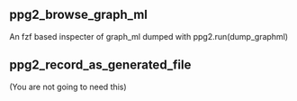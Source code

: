 ## ppg2_browse_graph_ml
An fzf based inspecter of graph_ml dumped with ppg2.run(dump_graphml)

## ppg2_record_as_generated_file

(You are not going to need this)



